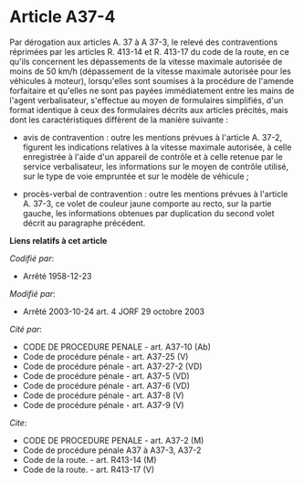 # Article A37-4

Par dérogation aux articles A. 37 à A 37-3, le relevé des contraventions réprimées par les articles R. 413-14 et R. 413-17 du
code de la route, en ce qu'ils concernent les dépassements de la vitesse maximale autorisée de moins de 50 km/h (dépassement
de la vitesse maximale autorisée pour les véhicules à moteur), lorsqu'elles sont soumises à la procédure de l'amende
forfaitaire et qu'elles ne sont pas payées immédiatement entre les mains de l'agent verbalisateur, s'effectue au moyen de
formulaires simplifiés, d'un format identique à ceux des formulaires décrits aux articles précités, mais dont les
caractéristiques diffèrent de la manière suivante :

- avis de contravention : outre les mentions prévues à l'article A. 37-2, figurent les indications relatives à la vitesse
maximale autorisée, à celle enregistrée à l'aide d'un appareil de contrôle et à celle retenue par le service verbalisateur,
les informations sur le moyen de contrôle utilisé, sur le type de voie empruntée et sur le modèle de véhicule ;

- procès-verbal de contravention : outre les mentions prévues à l'article A. 37-3, ce volet de couleur jaune comporte au
recto, sur la partie gauche, les informations obtenues par duplication du second volet décrit au paragraphe précédent.

**Liens relatifs à cet article**

_Codifié par_:

  - Arrêté 1958-12-23

_Modifié par_:

  - Arrêté 2003-10-24 art. 4 JORF 29 octobre 2003

_Cité par_:

  - CODE DE PROCEDURE PENALE - art. A37-10 (Ab)
  - Code de procédure pénale - art. A37-25 (V)
  - Code de procédure pénale - art. A37-27-2 (VD)
  - Code de procédure pénale - art. A37-5 (VD)
  - Code de procédure pénale - art. A37-6 (VD)
  - Code de procédure pénale - art. A37-8 (V)
  - Code de procédure pénale - art. A37-9 (V)

_Cite_:

  - CODE DE PROCEDURE PENALE - art. A37-2 (M)
  - Code de procédure pénale A37 à A37-3, A37-2
  - Code de la route. - art. R413-14 (M)
  - Code de la route. - art. R413-17 (V)
